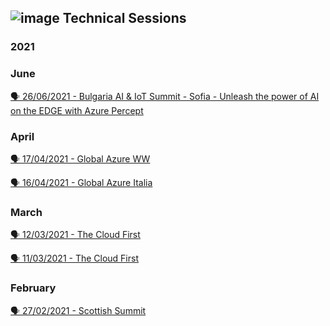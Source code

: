 
## ![image](https://user-images.githubusercontent.com/1767160/178779745-c97c9f62-3301-4f48-8ade-ae3d302cf018.png) Technical Sessions

### 2021

### June
<p>
<a href="https://github.com/dpcons/DPCons/blob/main/TechSessions/20210626-BulgariaAI&IoTSummit.md"> 🗣️ 26/06/2021 - Bulgaria AI & IoT Summit - Sofia - Unleash the power of AI on the EDGE with Azure Percept
</a>
</p>

### April
<p>
<a href="https://github.com/dpcons/DPCons/blob/main/TechSessions/20210417-GlobalAzureWW.md"> 🗣️ 17/04/2021 - Global Azure WW
</a>
</p>

<p>
<a href="https://github.com/dpcons/DPCons/blob/main/TechSessions/20210416-GlobalAzureIta.md"> 🗣️ 16/04/2021 - Global Azure Italia
</a>
</p>

### March
<p>
<a href="https://github.com/dpcons/DPCons/blob/main/TechSessions/20210312-AIDay.md"> 🗣️ 12/03/2021 - The Cloud First
</a>
</p>

<p>
<a href="https://github.com/dpcons/DPCons/blob/main/TechSessions/20210311-TheCLoudFirst.md"> 🗣️ 11/03/2021 - The Cloud First
</a>
</p>

### February
<p>
<a href="https://github.com/dpcons/DPCons/blob/main/TechSessions/20210227-ScottishSummit.md"> 🗣️ 27/02/2021 - Scottish Summit
</a>
</p>


<!--
**dpcons/DPCons** is a ✨ _special_ ✨ repository because its `README.md` (this file) appears on your GitHub profile.

Here are some ideas to get you started:

- 🔭 I’m currently working on ...
- 🌱 I’m currently learning ...
- 👯 I’m looking to collaborate on ...
- 🤔 I’m looking for help with ...
- 💬 Ask me about ...
- 📫 How to reach me: ...
- 😄 Pronouns: ...
- ⚡ Fun fact: ...
-->
